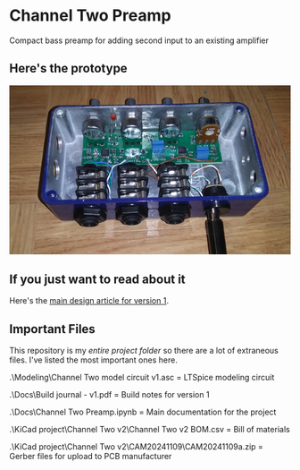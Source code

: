 # Channel Two Preamp

Compact bass preamp for adding second input to an existing amplifier

## Here's the prototype

![prototype](docs/imgv2/gitpic.png)

## If you just want to read about it


Here's the [main design article for version 1](https://raw.githubusercontent.com/bassistTech/ChannelTwoPreamp/main/Docs/Channel%20Two%20Preamp%20-%20v1.pdf).

## Important Files

This repository is my *entire project folder* so there are a lot of extraneous files. I've listed the most important ones here.

.\Modeling\Channel Two model circuit v1.asc = LTSpice modeling circuit

.\Docs\Build journal - v1.pdf = Build notes for version 1

.\Docs\Channel Two Preamp.ipynb = Main documentation for the project

.\KiCad project\Channel Two v2\Channel Two v2 BOM.csv = Bill of materials

.\KiCad project\Channel Two v2\CAM20241109\CAM20241109a.zip = Gerber files for upload to PCB manufacturer
